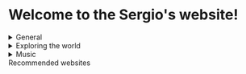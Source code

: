 #              **Welcome to the Sergio's website!**           

<details>
  <summary>General</summary> 
  
### About me
### Personal life
### Career as a scientist
### The life in a different country
### Languages
### A rainbow life :rainbow:
  
  </details>

<details>
  <summary>Exploring the world</summary>

### Countries i visited
### Tips for short (< 1 week) and long travels

</details>

<details>
    <summary>Music</summary>

</details>

</details>
  <summary>Recommended websites</summary>

</details>

